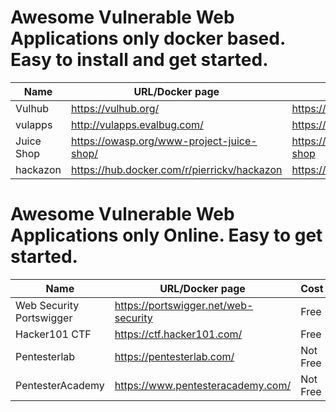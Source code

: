 # Awesome Vulnerable Web Applications only docker based. Easy to install and get started.

|Name              |URL/Docker page                              |Git Repo/ Docker Page                      |Vulnerabilities             |
|------------------|---------------------------------------------|-------------------------------------------|----------------------------|
|Vulhub            |https://vulhub.org/                          |https://github.com/vulhub/vulhub           |Multiple Apps               |
|vulapps           |http://vulapps.evalbug.com/                  |https://github.com/Medicean/VulApps        |Multiple Apps               |
|Juice Shop        |https://owasp.org/www-project-juice-shop/    |https://github.com/bkimminich/juice-shop   |Single App                  |
|hackazon          |https://hub.docker.com/r/pierrickv/hackazon  |https://github.com/rapid7/hackazon         |Single App                  |



# Awesome Vulnerable Web Applications only Online. Easy to get started.
|Name                      |URL/Docker page                              |Cost                                       |
|--------------------------|---------------------------------------------|-------------------------------------------|
|Web Security Portswigger  |https://portswigger.net/web-security         |Free                                       |
|Hacker101 CTF             |https://ctf.hacker101.com/                   |Free                                       |	
|Pentesterlab              |https://pentesterlab.com/                    |Not Free                                   |
|PentesterAcademy          |https://www.pentesteracademy.com/            |Not Free                                   |
